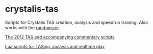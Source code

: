 # crystalis-tas
Scripts for Crystalis TAS creation, analysis and speedrun training. Also works with the [randomizer](http://crystalisrandomizer.com).

[The 2012 TAS and accompanying commentary scripts](tas-2012)

[Lua scripts for TASing, analysis and realtime play](luaScripts)


